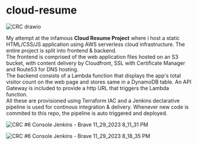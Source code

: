 # cloud-resume  

![CRC drawio](https://github.com/Lily-G1/cloud-resume/assets/104821662/b83d7a25-a099-4cd2-9fa3-65775d7c84bc)  

My attempt at the infamous **Cloud Resume Project** where i host a static HTML/CSS/JS application using AWS serverless cloud infrastructure. The entire project is split into frontend & backend.  
The frontend is comprised of the web application files hosted on an S3 bucket, with content delivery by Cloudfront, SSL with Certificate Manager and Route53 for DNS hosting.  
The backend consists of a Lambda function that displays the app's total visitor count on the web page and stores same in a DynamoDB table. An API Gateway is included to provide a http URL that triggers the Lambda function.  
All these are provisioned using Terraform IAC and a Jenkins declarative pipeline is used for continous integration & delivery. Whenever new code is commited to this repo, the pipeline is auto triggered and deployed.  

![CRC #6 Console  Jenkins  - Brave 11_29_2023 8_11_31 PM](https://github.com/Lily-G1/cloud-resume/assets/104821662/3b91724e-7689-47ce-b558-1a695cf4da1f)  

![CRC #6 Console  Jenkins  - Brave 11_29_2023 8_18_35 PM](https://github.com/Lily-G1/cloud-resume/assets/104821662/54de4903-2e21-4be5-82cc-c8cc47860992)  
